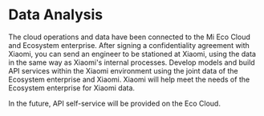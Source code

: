 # Data Analysis

The cloud operations and data have been connected to the Mi Eco Cloud and Ecosystem enterprise. After signing a confidentiality agreement with Xiaomi, you can send an engineer to be stationed at Xiaomi, using the data in the same way as Xiaomi's internal processes. Develop models and build API services within the Xiaomi environment using the joint data of the Ecosystem enterprise and Xiaomi. Xiaomi will help meet the needs of the Ecosystem enterprise for Xiaomi data.

In the future, API self-service will be provided on the Eco Cloud.